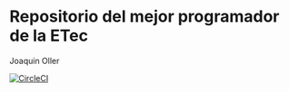 # Repositorio del mejor programador de la ETec
Joaquin Oller

[![CircleCI](https://dl.circleci.com/status-badge/img/gh/etec-programacion-iv/first-approach-ollerjoaco/tree/main.svg?style=svg)](https://dl.circleci.com/status-badge/redirect/gh/etec-programacion-iv/first-approach-ollerjoaco/tree/main)
